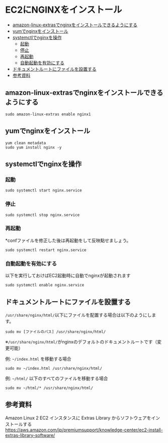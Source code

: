 # EC2にNGINXをインストール

<!-- TOC -->

- [amazon-linux-extrasでnginxをインストールできるようにする](#amazon-linux-extras%E3%81%A7nginx%E3%82%92%E3%82%A4%E3%83%B3%E3%82%B9%E3%83%88%E3%83%BC%E3%83%AB%E3%81%A7%E3%81%8D%E3%82%8B%E3%82%88%E3%81%86%E3%81%AB%E3%81%99%E3%82%8B)
- [yumでnginxをインストール](#yum%E3%81%A7nginx%E3%82%92%E3%82%A4%E3%83%B3%E3%82%B9%E3%83%88%E3%83%BC%E3%83%AB)
- [systemctlでnginxを操作](#systemctl%E3%81%A7nginx%E3%82%92%E6%93%8D%E4%BD%9C)
    - [起動](#%E8%B5%B7%E5%8B%95)
    - [停止](#%E5%81%9C%E6%AD%A2)
    - [再起動](#%E5%86%8D%E8%B5%B7%E5%8B%95)
    - [自動起動を有効にする](#%E8%87%AA%E5%8B%95%E8%B5%B7%E5%8B%95%E3%82%92%E6%9C%89%E5%8A%B9%E3%81%AB%E3%81%99%E3%82%8B)
- [ドキュメントルートにファイルを設置する](#%E3%83%89%E3%82%AD%E3%83%A5%E3%83%A1%E3%83%B3%E3%83%88%E3%83%AB%E3%83%BC%E3%83%88%E3%81%AB%E3%83%95%E3%82%A1%E3%82%A4%E3%83%AB%E3%82%92%E8%A8%AD%E7%BD%AE%E3%81%99%E3%82%8B)
- [参考資料](#%E5%8F%82%E8%80%83%E8%B3%87%E6%96%99)

<!-- /TOC -->

## amazon-linux-extrasでnginxをインストールできるようにする

```
sudo amazon-linux-extras enable nginx1
```

## yumでnginxをインストール
```
yum clean metadata
sudo yum install nginx -y
```


## systemctlでnginxを操作

### 起動
```
sudo systemctl start nginx.service
```

### 停止
```
sudo systemctl stop nginx.service
```

### 再起動
*confファイルを修正した後は再起動をして反映點せましょう。

```
sudo systemctl restart nginx.service
```

### 自動起動を有効にする
以下を実行しておけばEC2起動時に自動でnginxが起動されます
```
sudo systemctl enable nginx.service
```


## ドキュメントルートにファイルを設置する
`/usr/share/nginx/html/`以下にファイルを配置する場合は以下のようにします。
```
sudo mv [ファイルのパス] /usr/share/nginx/html/
```
※`/usr/share/nginx/html/`がnginxのデフォルトのドキュメントルートです（変更可能）  


例: `~/index.html` を移動する場合
```
sudo mv ~/index.html /usr/share/nginx/html/
```


例: `~/html/` 以下のすべてのファイルを移動する場合
```
sudo mv ~/html/* /usr/share/nginx/html/
```

## 参考資料

Amazon Linux 2 EC2 インスタンスに Extras Library からソフトウェアをインストールする  
https://aws.amazon.com/jp/premiumsupport/knowledge-center/ec2-install-extras-library-software/